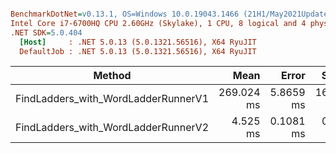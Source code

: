 ``` ini

BenchmarkDotNet=v0.13.1, OS=Windows 10.0.19043.1466 (21H1/May2021Update)
Intel Core i7-6700HQ CPU 2.60GHz (Skylake), 1 CPU, 8 logical and 4 physical cores
.NET SDK=5.0.404
  [Host]     : .NET 5.0.13 (5.0.1321.56516), X64 RyuJIT
  DefaultJob : .NET 5.0.13 (5.0.1321.56516), X64 RyuJIT


```
|                              Method |       Mean |     Error |     StdDev |      Gen 0 |     Gen 1 |     Gen 2 | Allocated |
|------------------------------------ |-----------:|----------:|-----------:|-----------:|----------:|----------:|----------:|
| FindLadders_with_WordLadderRunnerV1 | 269.024 ms | 5.8659 ms | 16.4486 ms | 12000.0000 | 5000.0000 | 2000.0000 |     79 MB |
| FindLadders_with_WordLadderRunnerV2 |   4.525 ms | 0.1081 ms |  0.3187 ms |   375.0000 |  367.1875 |  367.1875 |      2 MB |
